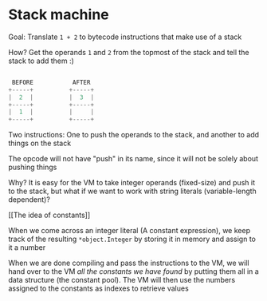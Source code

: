# Stack machine

Goal: Translate `1 + 2` to bytecode instructions that make use of a stack

How? Get the operands `1` and `2` from the topmost of the stack and tell the stack to add them :)

```js

 BEFORE           AFTER
+-----+          +-----+
|  2  |          |  3  |
+-----+          +-----+
|  1  |          |     |
+-----+          +-----+
```

Two instructions: One to push the operands to the stack, and another to add things on the stack

The opcode will not have "push" in its name, since it will not be solely about pushing things

Why? It is easy for the VM to take integer operands (fixed-size) and push it to the stack, but what if we want to work with string literals (variable-length dependent)?

[[The idea of constants]]

When we come across an integer literal (A constant expression), we keep track of the resulting `*object.Integer` by storing it in memory and assign to it a number

When we are done compiling and pass the instructions to the VM, we will hand over to the VM _all the constants we have found_ by putting them all in a data structure (the constant pool). The VM will then use the numbers assigned to the constants as indexes to retrieve values
